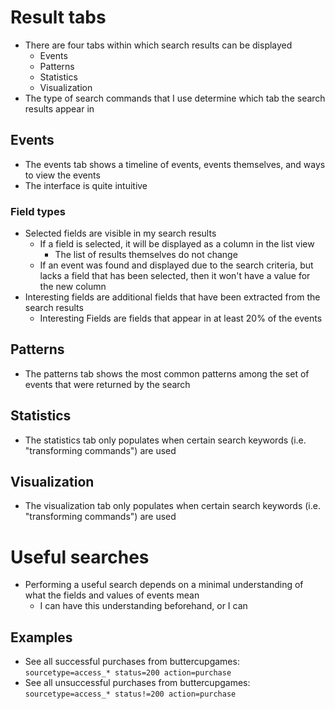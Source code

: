 # Result tabs
- There are four tabs within which search results can be displayed
    - Events
    - Patterns
    - Statistics
    - Visualization
- The type of search commands that I use determine which tab the search results appear in
## Events
- The events tab shows a timeline of events, events themselves, and ways to view the events
- The interface is quite intuitive
### Field types
- Selected fields are visible in my search results
    - If a field is selected, it will be displayed as a column in the list view
        - The list of results themselves do not change
    - If an event was found and displayed due to the search criteria, but lacks a field that has been selected, then it won't have a value for the new
      column
- Interesting fields are additional fields that have been extracted from the search results
    - Interesting Fields are fields that appear in at least 20% of the events
## Patterns
- The patterns tab shows the most common patterns among the set of events that were returned by the search
## Statistics
- The statistics tab only populates when certain search keywords (i.e. "transforming commands") are used
## Visualization
- The visualization tab only populates when certain search keywords (i.e. "transforming commands") are used
# Useful searches
- Performing a useful search depends on a minimal understanding of what the fields and values of events mean
    - I can have this understanding beforehand, or I can 
## Examples
- See all successful purchases from buttercupgames: `sourcetype=access_* status=200 action=purchase`
- See all unsuccessful purchases from buttercupgames: `sourcetype=access_* status!=200 action=purchase`